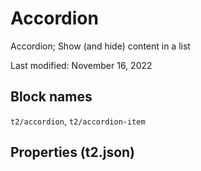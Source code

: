 # Accordion

Accordion;
Show (and hide) content in a list

Last modified: November 16, 2022

## Block names

`t2/accordion`, `t2/accordion-item`

## Properties (t2.json)